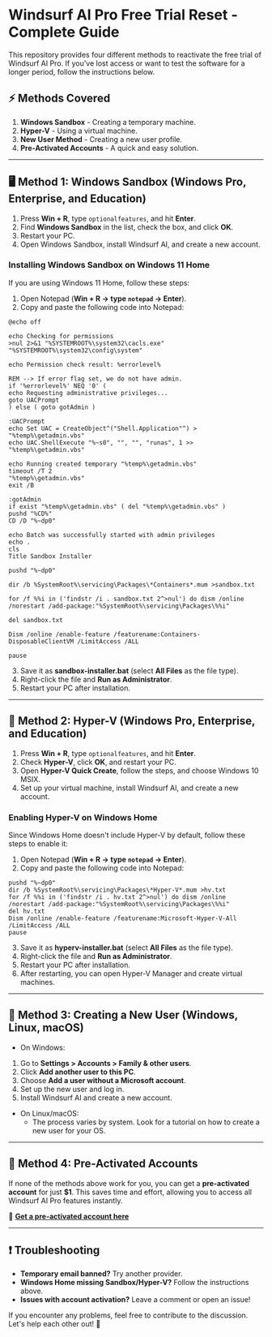 # Windsurf AI Pro Free Trial Reset - Complete Guide

This repository provides four different methods to reactivate the free trial of Windsurf AI Pro. If you've lost access or want to test the software for a longer period, follow the instructions below.

## ⚡ Methods Covered

1. **Windows Sandbox** - Creating a temporary machine.
2. **Hyper-V** - Using a virtual machine.
3. **New User Method** - Creating a new user profile.
4. **Pre-Activated Accounts** - A quick and easy solution.

---

## 🖥️ Method 1: Windows Sandbox (Windows Pro, Enterprise, and Education)

1. Press **Win + R**, type `optionalfeatures`, and hit **Enter**.
2. Find **Windows Sandbox** in the list, check the box, and click **OK**.
3. Restart your PC.
4. Open Windows Sandbox, install Windsurf AI, and create a new account.

### Installing Windows Sandbox on Windows 11 Home
If you are using Windows 11 Home, follow these steps:

1. Open Notepad (**Win + R → type `notepad` → Enter**).
2. Copy and paste the following code into Notepad:

```batch
@echo off

echo Checking for permissions
>nul 2>&1 "%SYSTEMROOT%\system32\cacls.exe" "%SYSTEMROOT%\system32\config\system"

echo Permission check result: %errorlevel%

REM --> If error flag set, we do not have admin.
if '%errorlevel%' NEQ '0' (
echo Requesting administrative privileges...
goto UACPrompt
) else ( goto gotAdmin )

:UACPrompt
echo Set UAC = CreateObject^("Shell.Application"^) > "%temp%\getadmin.vbs"
echo UAC.ShellExecute "%~s0", "", "", "runas", 1 >> "%temp%\getadmin.vbs"

echo Running created temporary "%temp%\getadmin.vbs"
timeout /T 2
"%temp%\getadmin.vbs"
exit /B

:gotAdmin
if exist "%temp%\getadmin.vbs" ( del "%temp%\getadmin.vbs" )
pushd "%CD%"
CD /D "%~dp0" 

echo Batch was successfully started with admin privileges
echo .
cls
Title Sandbox Installer

pushd "%~dp0"

dir /b %SystemRoot%\servicing\Packages\*Containers*.mum >sandbox.txt

for /f %%i in ('findstr /i . sandbox.txt 2^>nul') do dism /online /norestart /add-package:"%SystemRoot%\servicing\Packages\%%i"

del sandbox.txt

Dism /online /enable-feature /featurename:Containers-DisposableClientVM /LimitAccess /ALL

pause
```

3. Save it as **sandbox-installer.bat** (select **All Files** as the file type).
4. Right-click the file and **Run as Administrator**.
5. Restart your PC after installation.

---

## 🔄 Method 2: Hyper-V (Windows Pro, Enterprise, and Education)

1. Press **Win + R**, type `optionalfeatures`, and hit **Enter**.
2. Check **Hyper-V**, click **OK**, and restart your PC.
3. Open **Hyper-V Quick Create**, follow the steps, and choose Windows 10 MSIX.
4. Set up your virtual machine, install Windsurf AI, and create a new account.

### Enabling Hyper-V on Windows Home
Since Windows Home doesn't include Hyper-V by default, follow these steps to enable it:

1. Open Notepad (**Win + R → type `notepad` → Enter**).
2. Copy and paste the following code into Notepad:

```batch
pushd "%~dp0"
dir /b %SystemRoot%\servicing\Packages\*Hyper-V*.mum >hv.txt
for /f %%i in ('findstr /i . hv.txt 2^>nul') do dism /online /norestart /add-package:"%SystemRoot%\servicing\Packages\%%i"
del hv.txt
Dism /online /enable-feature /featurename:Microsoft-Hyper-V-All /LimitAccess /ALL
pause
```

3. Save it as **hyperv-installer.bat** (select **All Files** as the file type).
4. Right-click the file and **Run as Administrator**.
5. Restart your PC after installation.
6. After restarting, you can open Hyper-V Manager and create virtual machines.

---

## 👤 Method 3: Creating a New User (Windows, Linux, macOS)

- On Windows:
1. Go to **Settings > Accounts > Family & other users**.
2. Click **Add another user to this PC**.
3. Choose **Add a user without a Microsoft account**.
4. Set up the new user and log in.
5. Install Windsurf AI and create a new account.

- On Linux/macOS:
  - The process varies by system. Look for a tutorial on how to create a new user for your OS.

---

## 🛒 Method 4: Pre-Activated Accounts

If none of the methods above work for you, you can get a **pre-activated account** for just **$1**. This saves time and effort, allowing you to access all Windsurf AI Pro features instantly.

🔗 **[Get a pre-activated account here](https://gabrielpolsh.shop/)**

---

## ❗ Troubleshooting

- **Temporary email banned?** Try another provider.
- **Windows Home missing Sandbox/Hyper-V?** Follow the instructions above.
- **Issues with account activation?** Leave a comment or open an issue!

If you encounter any problems, feel free to contribute to the discussion. Let's help each other out! 🚀

